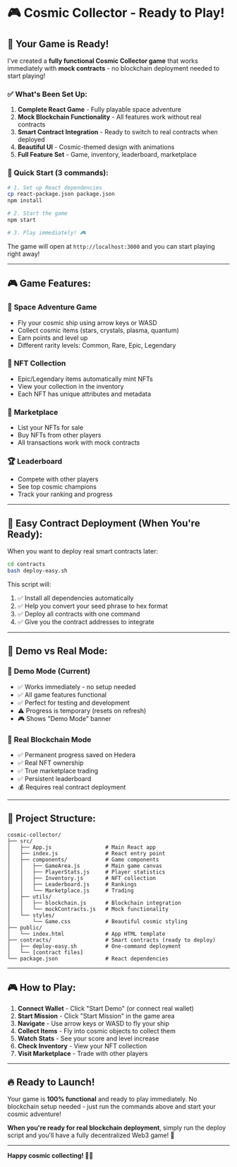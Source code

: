 # 🎮 Cosmic Collector - Ready to Play!

## 🚀 Your Game is Ready!

I've created a **fully functional Cosmic Collector game** that works immediately with **mock contracts** - no blockchain deployment needed to start playing!

### ✅ What's Been Set Up:

1. **Complete React Game** - Fully playable space adventure
2. **Mock Blockchain Functionality** - All features work without real contracts
3. **Smart Contract Integration** - Ready to switch to real contracts when deployed
4. **Beautiful UI** - Cosmic-themed design with animations
5. **Full Feature Set** - Game, inventory, leaderboard, marketplace

### 🎯 Quick Start (3 commands):

```bash
# 1. Set up React dependencies
cp react-package.json package.json
npm install

# 2. Start the game
npm start

# 3. Play immediately! 🎮
```

The game will open at `http://localhost:3000` and you can start playing right away!

---

## 🎮 Game Features:

### 🚀 **Space Adventure Game**
- Fly your cosmic ship using arrow keys or WASD
- Collect cosmic items (stars, crystals, plasma, quantum)
- Earn points and level up
- Different rarity levels: Common, Rare, Epic, Legendary

### 🎒 **NFT Collection**
- Epic/Legendary items automatically mint NFTs
- View your collection in the inventory
- Each NFT has unique attributes and metadata

### 🏪 **Marketplace**
- List your NFTs for sale
- Buy NFTs from other players
- All transactions work with mock contracts

### 🏆 **Leaderboard**
- Compete with other players
- See top cosmic champions
- Track your ranking and progress

---

## 🔄 Easy Contract Deployment (When You're Ready):

When you want to deploy real smart contracts later:

```bash
cd contracts
bash deploy-easy.sh
```

This script will:
1. ✅ Install all dependencies automatically
2. ✅ Help you convert your seed phrase to hex format
3. ✅ Deploy all contracts with one command
4. ✅ Give you the contract addresses to integrate

---

## 🎯 Demo vs Real Mode:

### 🧪 **Demo Mode (Current)**
- ✅ Works immediately - no setup needed
- ✅ All game features functional
- ✅ Perfect for testing and development
- ⚠️ Progress is temporary (resets on refresh)
- 🎮 Shows "Demo Mode" banner

### 🔗 **Real Blockchain Mode**
- ✅ Permanent progress saved on Hedera
- ✅ Real NFT ownership
- ✅ True marketplace trading
- ✅ Persistent leaderboard
- 💰 Requires real contract deployment

---

## 📂 Project Structure:

```
cosmic-collector/
├── src/
│   ├── App.js                 # Main React app
│   ├── index.js               # React entry point
│   ├── components/            # Game components
│   │   ├── GameArea.js        # Main game canvas
│   │   ├── PlayerStats.js     # Player statistics
│   │   ├── Inventory.js       # NFT collection
│   │   ├── Leaderboard.js     # Rankings
│   │   └── Marketplace.js     # Trading
│   ├── utils/
│   │   ├── blockchain.js      # Blockchain integration
│   │   └── mockContracts.js   # Mock functionality
│   └── styles/
│       └── Game.css           # Beautiful cosmic styling
├── public/
│   └── index.html             # App HTML template
├── contracts/                 # Smart contracts (ready to deploy)
│   ├── deploy-easy.sh         # One-command deployment
│   └── [contract files]
└── package.json               # React dependencies
```

---

## 🎮 How to Play:

1. **Connect Wallet** - Click "Start Demo" (or connect real wallet)
2. **Start Mission** - Click "Start Mission" in the game area
3. **Navigate** - Use arrow keys or WASD to fly your ship
4. **Collect Items** - Fly into cosmic objects to collect them
5. **Watch Stats** - See your score and level increase
6. **Check Inventory** - View your NFT collection
7. **Visit Marketplace** - Trade with other players

---

## 🔥 Ready to Launch!

Your game is **100% functional** and ready to play immediately. No blockchain setup needed - just run the commands above and start your cosmic adventure!

**When you're ready for real blockchain deployment**, simply run the deploy script and you'll have a fully decentralized Web3 game! 🚀

---

**Happy cosmic collecting! 🌌✨**